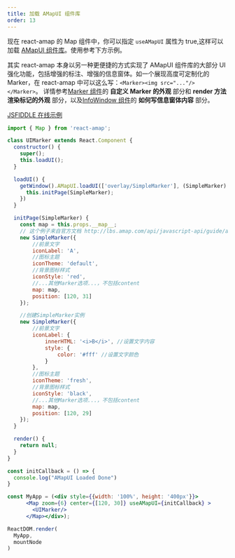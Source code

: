 ```yaml
---
title: 加载 AMapUI 组件库
order: 13
---
```


现在 react-amap 的 Map 组件中，你可以指定 `useAMapUI` 属性为 true,这样可以加载 [AMapUI 组件库](http://lbs.amap.com/api/javascript-api/guide/amap-ui/intro)。使用参考下方示例。


其实 react-amap 本身以另一种更便捷的方式实现了 AMapUI 组件库的大部分 UI 强化功能，包括增强的标注、增强的信息窗体。如一个展现高度可定制化的 Marker，在 react-amap 中可以这么写：`<Marker><img src="..."/></Marker>`。
详情参考[Marker 组件](/components/marker)的 **自定义 Marker 的外观** 部分和 **render 方法渲染标记的外观** 部分，以及[InfoWindow 组件](/components/infowindow)的 **如何写信息窗体内容** 部分。


[JSFIDDLE 在线示例](https://jsfiddle.net/y9cv20cv/8/)

```jsx
import { Map } from 'react-amap';

class UIMarker extends React.Component {
  constructor() {
    super();
    this.loadUI();
  }

  loadUI() {
    getWindow().AMapUI.loadUI(['overlay/SimpleMarker'], (SimpleMarker) => {
      this.initPage(SimpleMarker);
    })
  }

  initPage(SimpleMarker) {
    const map = this.props.__map__;
    // 这个例子来自官方文档 http://lbs.amap.com/api/javascript-api/guide/amap-ui/intro
    new SimpleMarker({
        //前景文字
        iconLabel: 'A',
        //图标主题
        iconTheme: 'default',
        //背景图标样式
        iconStyle: 'red',
        //...其他Marker选项...，不包括content
        map: map,
        position: [120, 31]
    });

    //创建SimpleMarker实例
    new SimpleMarker({
        //前景文字
        iconLabel: {
            innerHTML: '<i>B</i>', //设置文字内容
            style: {
                color: '#fff' //设置文字颜色
            }
        },
        //图标主题
        iconTheme: 'fresh',
        //背景图标样式
        iconStyle: 'black',
        //...其他Marker选项...，不包括content
        map: map,
        position: [120, 29]
    });
  }

  render() {
    return null;
  }
}

const initCallback = () => {
  console.log("AMapUI Loaded Done")
}

const MyApp = (<div style={{width: '100%', height: '400px'}}>
      <Map zoom={6} center={[120, 30]} useAMapUI={initCallback} >
        <UIMarker/>
      </Map></div>);

ReactDOM.render(
  MyApp,
  mountNode
)
```
